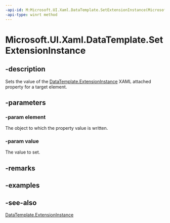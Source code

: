 ```yaml
---
-api-id: M:Microsoft.UI.Xaml.DataTemplate.SetExtensionInstance(Microsoft.UI.Xaml.FrameworkElement,Microsoft.UI.Xaml.IDataTemplateExtension)
-api-type: winrt method
---
```


<!-- Method syntax
public void SetExtensionInstance(Windows.UI.Xaml.FrameworkElement element, Windows.UI.Xaml.IDataTemplateExtension value)
-->

# Microsoft.UI.Xaml.DataTemplate.SetExtensionInstance

## -description
Sets the value of the [DataTemplate.ExtensionInstance](/uwp/api/microsoft.ui.xaml.datatemplate#xaml-attached-properties) XAML attached property for a target element.

## -parameters
### -param element
The object to which the property value is written.

### -param value
The value to set.

## -remarks

## -examples

## -see-also
[DataTemplate.ExtensionInstance](/uwp/api/microsoft.ui.xaml.datatemplate#xaml-attached-properties)
